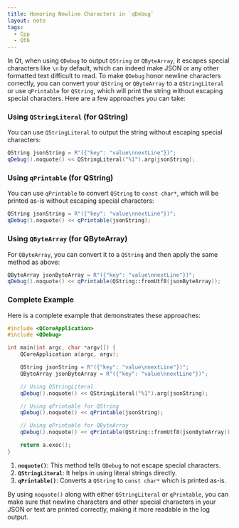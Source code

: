 ```yaml
---
title: Honoring Newline Characters in `qDebug`
layout: note
tags:
  - Cpp
  - Qt6
---
```


In Qt, when using `QDebug` to output `QString` or `QByteArray`, it escapes special characters like `\n` by default, which can indeed make JSON or any other formatted text difficult to read. To make `QDebug` honor newline characters correctly, you can convert your `QString` or `QByteArray` to a `QStringLiteral` or use `qPrintable` for `QString`, which will print the string without escaping special characters. Here are a few approaches you can take:

### Using `QStringLiteral` (for QString)

You can use `QStringLiteral` to output the string without escaping special characters:

```cpp
QString jsonString = R"({"key": "value\nnextLine"})";
qDebug().noquote() << QStringLiteral("%1").arg(jsonString);
```

### Using `qPrintable` (for QString)

You can use `qPrintable` to convert `QString` to `const char*`, which will be printed as-is without escaping special characters:

```cpp
QString jsonString = R"({"key": "value\nnextLine"})";
qDebug().noquote() << qPrintable(jsonString);
```

### Using `QByteArray` (for QByteArray)

For `QByteArray`, you can convert it to a `QString` and then apply the same method as above:

```cpp
QByteArray jsonByteArray = R"({"key": "value\nnextLine"})";
qDebug().noquote() << qPrintable(QString::fromUtf8(jsonByteArray));
```

### Complete Example

Here is a complete example that demonstrates these approaches:

```cpp
#include <QCoreApplication>
#include <QDebug>

int main(int argc, char *argv[]) {
    QCoreApplication a(argc, argv);

    QString jsonString = R"({"key": "value\nnextLine"})";
    QByteArray jsonByteArray = R"({"key": "value\nnextLine"})";

    // Using QStringLiteral
    qDebug().noquote() << QStringLiteral("%1").arg(jsonString);

    // Using qPrintable for QString
    qDebug().noquote() << qPrintable(jsonString);

    // Using qPrintable for QByteArray
    qDebug().noquote() << qPrintable(QString::fromUtf8(jsonByteArray));

    return a.exec();
}
```

1. **`noquote()`**: This method tells `QDebug` to not escape special characters.
2. **`QStringLiteral`**: It helps in using literal strings directly.
3. **`qPrintable()`**: Converts a `QString` to `const char*` which is printed as-is.

By using `noquote()` along with either `QStringLiteral` or `qPrintable`, you can make sure that newline characters and other special characters in your JSON or text are printed correctly, making it more readable in the log output.
